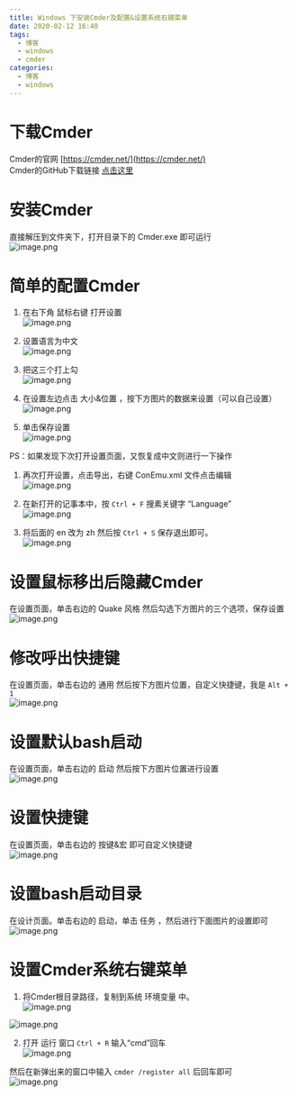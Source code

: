 ```yaml
---
title: Windows 下安装Cmder及配置&设置系统右键菜单
date: 2020-02-12 16:40
tags:
  - 博客
  - windows
  - cmder
categories:
  - 博客
  - windows
---
```


# 下载Cmder


Cmder的官网 [https://cmder.net/](https://cmder.net/)  
Cmder的GitHub下载链接 [点击这里](https://github-production-release-asset-2e65be.s3.amazonaws.com/11276147/eb0e7b00-3262-11ea-8f83-c17cae9b8b2c?X-Amz-Algorithm=AWS4-HMAC-SHA256&X-Amz-Credential=AKIAIWNJYAX4CSVEH53A%2F20200210%2Fus-east-1%2Fs3%2Faws4_request&X-Amz-Date=20200210T075928Z&X-Amz-Expires=300&X-Amz-Signature=9a1d570c489bd1abcc9dd2ceb57e9f965ca8e7adecd4a8f795332c2c035f68e8&X-Amz-SignedHeaders=host&actor_id=60692794&response-content-disposition=attachment%3B%20filename%3Dcmder.zip&response-content-type=application%2Foctet-stream)



# 安装Cmder


直接解压到文件夹下，打开目录下的 Cmder.exe 即可运行  
![image.png](https://qinius.easyhappy.top/avan/202506291713700.png)




# 简单的配置Cmder


1. 在右下角 鼠标右键 打开设置  
![image.png](https://qinius.easyhappy.top/avan/202506291713456.png)

2. 设置语言为中文  
![image.png](https://qinius.easyhappy.top/avan/202506291714820.png)

3. 把这三个打上勾  
![image.png](https://qinius.easyhappy.top/avan/202506291714823.png)

4. 在设置左边点击 大小&位置 ，按下方图片的数据来设置（可以自己设置）  
![image.png](https://qinius.easyhappy.top/avan/202506291714801.png)

5. 单击保存设置  
![image.png](https://qinius.easyhappy.top/avan/202506291714047.png)




PS：如果发现下次打开设置页面，又恢复成中文则进行一下操作



1. 再次打开设置，点击导出，右键 ConEmu.xml 文件点击编辑  
![image.png](https://qinius.easyhappy.top/avan/202506291715652.png)

2. 在新打开的记事本中，按 `Ctrl + F` 搜素关键字 “Language”  
![image.png](https://qinius.easyhappy.top/avan/202506291715179.png)

3. 将后面的 en 改为 zh 然后按 `Ctrl + S` 保存退出即可。  
![image.png](https://qinius.easyhappy.top/avan/202506291715659.png)




# 设置鼠标移出后隐藏Cmder


在设置页面，单击右边的 Quake 风格 然后勾选下方图片的三个选项，保存设置  
![image.png](https://qinius.easyhappy.top/avan/202506291715076.png)




# 修改呼出快捷键


在设置页面，单击右边的 通用 然后按下方图片位置，自定义快捷键，我是 `Alt + 1`  
![image.png](https://qinius.easyhappy.top/avan/202506291715566.png)




# 设置默认bash启动


在设置页面，单击右边的 启动 然后按下方图片位置进行设置  
![image.png](https://qinius.easyhappy.top/avan/202506291716676.png)




# 设置快捷键


在设置页面，单击右边的 按键&宏 即可自定义快捷键  
![image.png](https://qinius.easyhappy.top/avan/202506291716515.png)




# 设置bash启动目录


在设计页面。单击右边的 启动，单击 任务 ，然后进行下面图片的设置即可  
![image.png](https://qinius.easyhappy.top/avan/202506291716056.png)




# 设置Cmder系统右键菜单


1. 将Cmder根目录路径，复制到系统 环境变量 中。  
![image.png](https://qinius.easyhappy.top/avan/202506291716190.png)




![image.png](https://qinius.easyhappy.top/avan/202506291717488.png)




2. 打开 运行 窗口 `Ctrl + R` 输入“cmd”回车  
![image.png](https://qinius.easyhappy.top/avan/202506291717490.png)




然后在新弹出来的窗口中输入 `cmder /register all` 后回车即可  
![image.png](https://qinius.easyhappy.top/avan/202506291717221.png)


